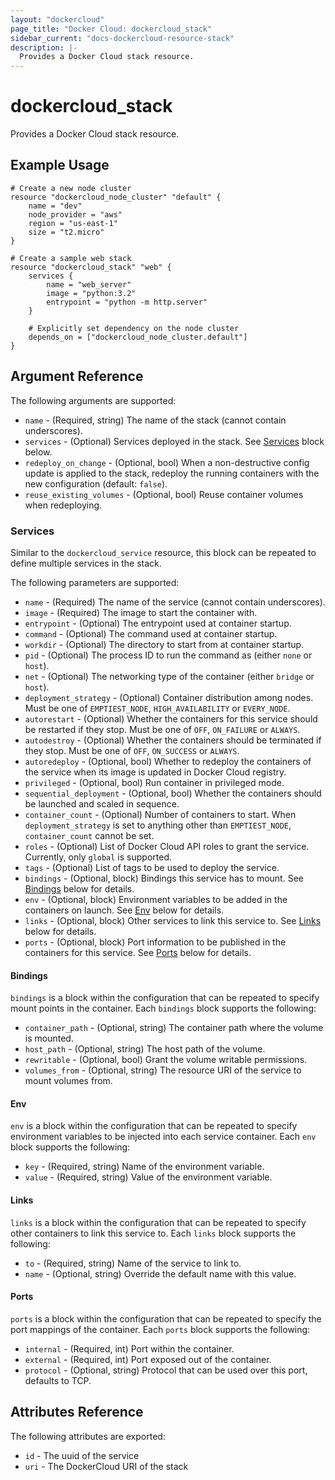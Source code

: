 ```yaml
---
layout: "dockercloud"
page_title: "Docker Cloud: dockercloud_stack"
sidebar_current: "docs-dockercloud-resource-stack"
description: |-
  Provides a Docker Cloud stack resource.
---
```


# dockercloud\_stack

Provides a Docker Cloud stack resource.

## Example Usage

```
# Create a new node cluster
resource "dockercloud_node_cluster" "default" {
    name = "dev"
    node_provider = "aws"
    region = "us-east-1"
    size = "t2.micro"
}

# Create a sample web stack
resource "dockercloud_stack" "web" {
    services {
        name = "web_server"
        image = "python:3.2"
        entrypoint = "python -m http.server"
    }

    # Explicitly set dependency on the node cluster
    depends_on = ["dockercloud_node_cluster.default"]
}
```

## Argument Reference

The following arguments are supported:

* `name` - (Required, string) The name of the stack (cannot contain underscores).
* `services` - (Optional) Services deployed in the stack. See [Services](#services) block below.
* `redeploy_on_change` - (Optional, bool) When a non-destructive config update is applied to the stack, redeploy the running containers with the new configuration (default: `false`).
* `reuse_existing_volumes` - (Optional, bool) Reuse container volumes when redeploying.

<a id="services"></a>
### Services

Similar to the `dockercloud_service` resource, this block can be repeated to define multiple services in the stack.

The following parameters are supported:

* `name` - (Required) The name of the service (cannot contain underscores).
* `image` - (Required) The image to start the container with.
* `entrypoint` - (Optional) The entrypoint used at container startup.
* `command` - (Optional) The command used at container startup.
* `workdir` - (Optional) The directory to start from at container startup.
* `pid` - (Optional) The process ID to run the command as (either `none` or `host`).
* `net` - (Optional) The networking type of the container (either `bridge` or `host`).
* `deployment_strategy` - (Optional) Container distribution among nodes. Must be one of `EMPTIEST_NODE`, `HIGH_AVAILABILITY` or `EVERY_NODE`.
* `autorestart` - (Optional) Whether the containers for this service should be restarted if they stop. Must be one of `OFF`, `ON_FAILURE` or `ALWAYS`.
* `autodestroy` - (Optional) Whether the containers should be terminated if they stop. Must be one of `OFF`, `ON_SUCCESS` or `ALWAYS`.
* `autoredeploy` - (Optional, bool) Whether to redeploy the containers of the service when its image is updated in Docker Cloud registry.
* `privileged` - (Optional, bool) Run container in privileged mode.
* `sequential_deployment` - (Optional, bool) Whether the containers should be launched and scaled in sequence.
* `container_count` - (Optional) Number of containers to start. When `deployment_strategy` is set to anything other than `EMPTIEST_NODE`, `container_count` cannot be set.
* `roles` - (Optional) List of Docker Cloud API roles to grant the service. Currently, only `global` is supported.
* `tags` - (Optional) List of tags to be used to deploy the service.
* `bindings` - (Optional, block) Bindings this service has to mount. See [Bindings](#bindgins) below for details.
* `env` - (Optional, block) Environment variables to be added in the containers on launch. See [Env](#env) below for details.
* `links` - (Optional, block) Other services to link this service to. See [Links](#links) below for details.
* `ports` - (Optional, block) Port information to be published in the containers for this service. See [Ports](#ports) below for details.

<a id="bindings"></a>
#### Bindings

`bindings` is a block within the configuration that can be repeated to specify mount points in the container. Each `bindings` block supports the following:

* `container_path` - (Optional, string) The container path where the volume is mounted.
* `host_path` - (Optional, string) The host path of the volume.
* `rewritable` - (Optional, bool) Grant the volume writable permissions.
* `volumes_from` - (Optional, string) The resource URI of the service to mount volumes from.

<a id="env"></a>
#### Env

`env` is a block within the configuration that can be repeated to specify environment variables to be injected into each service container. Each `env` block supports the following:

* `key` - (Required, string) Name of the environment variable.
* `value` - (Required, string) Value of the environment variable.

<a id="links"></a>
#### Links

`links` is a block within the configuration that can be repeated to specify other containers to link this service to. Each `links` block supports the following:

* `to` - (Required, string) Name of the service to link to.
* `name` - (Optional, string) Override the default name with this value.

<a id="ports"></a>
#### Ports

`ports` is a block within the configuration that can be repeated to specify the port mappings of the container. Each `ports` block supports the following:

* `internal` - (Required, int) Port within the container.
* `external` - (Required, int) Port exposed out of the container.
* `protocol` - (Optional, string) Protocol that can be used over this port, defaults to TCP.

## Attributes Reference

The following attributes are exported:

* `id` - The uuid of the service
* `uri` - The DockerCloud URI of the stack
